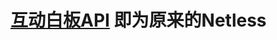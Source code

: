 # [互动白板API](https://docportal.shengwang.cn/cn/whiteboard/landing-page?platform=RESTful) 即为原来的Netless